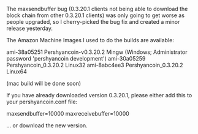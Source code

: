 The maxsendbuffer bug (0.3.20.1 clients not being able to download the block chain from other 0.3.20.1 clients) was only going to get
worse as people upgraded, so I cherry-picked the bug fix and created a minor release yesterday.

The Amazon Machine Images I used to do the builds are available:

  ami-38a05251   Pershyancoin-v0.3.20.2 Mingw    (Windows; Administrator password 'pershyancoin development')
  ami-30a05259   Pershyancoin_0.3.20.2 Linux32
  ami-8abc4ee3   Pershyancoin_0.3.20.2 Linux64

(mac build will be done soon)

If you have already downloaded version 0.3.20.1, please either add this to your pershyancoin.conf file:

  maxsendbuffer=10000
  maxreceivebuffer=10000

... or download the new version.
